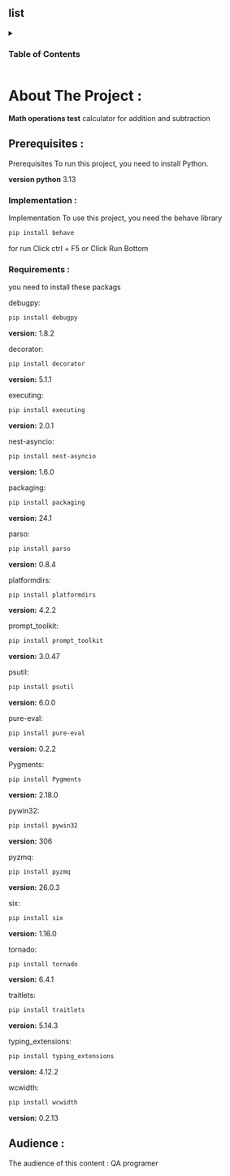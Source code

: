 ## list 
<details>
  <summary><h3>Table of Contents</summary>
  <ol>
    <li>
      <a href="#about-the-project">About The Project</a>
      <ul>
        <li>
      <a href="#audience">Audience</a>
      </ul>
      </li>
    </li>
    <li>
      <a href="#prerequisites">Prerequisites</a>
      <ul>
        <li>
        <a href="#implementation">Implementation</a>
        </li>
        <li>
        <a href="#requirements">Requirements</a>
        </li>
        </ul>
  </ol>
</details>

# About The Project : 
**Math operations test**
calculator for addition and subtraction


## Prerequisites :
 
Prerequisites To run this project, you need to install Python.

**version python** 3.13

### Implementation :

Implementation  To use this project, you need the behave library

```bash
pip install behave
```
for run Click ctrl + F5 or Click Run Bottom

### Requirements :

you need to install these packags

debugpy:
```bash
pip install debugpy 
```
**version:** 1.8.2

decorator:
```bash
pip install decorator 
```
**version:** 5.1.1

executing:
```bash
pip install executing 
```
**version:** 2.0.1

nest-asyncio:
```bash
pip install nest-asyncio 
```
**version:** 1.6.0

packaging:
```bash
pip install packaging 
```
**version:** 24.1

parso:
```bash
pip install parso 
```
**version:** 0.8.4

platformdirs:
```bash
pip install platformdirs 
```
**version:** 4.2.2

prompt_toolkit:
```bash
pip install prompt_toolkit 
```
**version:** 3.0.47

psutil:
```bash
pip install psutil 
```
**version:** 6.0.0

pure-eval:
```bash
pip install pure-eval 
```
**version:** 0.2.2

Pygments:
```bash
pip install Pygments 
```
**version:** 2.18.0

pywin32:
```bash
pip install pywin32 
```
**version:** 306

pyzmq:
```bash
pip install pyzmq 
```
**version:** 26.0.3

six:
```bash
pip install six 
```
**version:** 1.16.0

tornado:
```bash
pip install tornado 
```
**version:** 6.4.1

traitlets:
```bash
pip install traitlets 
```
**version:** 5.14.3

typing_extensions:
```bash
pip install typing_extensions 
```
**version:** 4.12.2

wcwidth:
```bash
pip install wcwidth
```
**version:** 0.2.13

## Audience :

The audience of this content : QA programer

